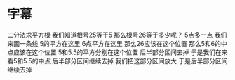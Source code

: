 # 字幕
二分法求平方根
我们知道根号25等于5
那么根号26等于多少呢？
5点多一点
我们来画一条线
5的平方在这里
6点平方在这里
那么26应该在这个位置
那么5和6的中点应该在这个位置
5和5.5的平方分别在这个位置
后半部分区间去掉
于是我们在来看5和5.5的中点
后半部分区间继续去掉
我们把这部分区间放大
于是后半部分区间继续去掉



